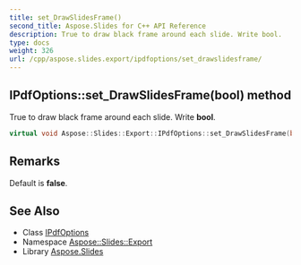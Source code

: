 ```yaml
---
title: set_DrawSlidesFrame()
second_title: Aspose.Slides for C++ API Reference
description: True to draw black frame around each slide. Write bool.
type: docs
weight: 326
url: /cpp/aspose.slides.export/ipdfoptions/set_drawslidesframe/
---
```

## IPdfOptions::set_DrawSlidesFrame(bool) method


True to draw black frame around each slide. Write **bool**.

```cpp
virtual void Aspose::Slides::Export::IPdfOptions::set_DrawSlidesFrame(bool value)=0
```

## Remarks


Default is **false**. 
## See Also

* Class [IPdfOptions](./)
* Namespace [Aspose::Slides::Export](../)
* Library [Aspose.Slides](../../)